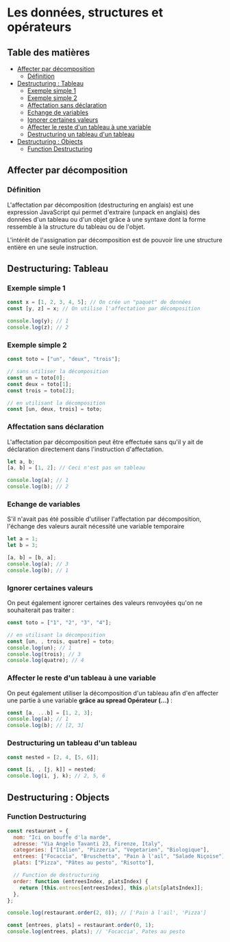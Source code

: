 # Les données, structures et opérateurs

## Table des matières

- [Affecter par décomposition](#affecter-par-décomposition)
  - [Définition](#définition)
- [Destructuring : Tableau](#destructuring-tableau)
  - [Exemple simple 1](#exemple-simple-1)
  - [Exemple simple 2](#exemple-simple-2)
  - [Affectation sans déclaration](#affectation-sans-déclaration)
  - [Echange de variables](#echange-de-variables)
  - [Ignorer certaines valeurs](#ignorer-certaines-valeurs)
  - [Affecter le reste d'un tableau à une variable](#affecter-le-reste-dun-tableau-à-une-variable)
  - [Destructuring un tableau d'un tableau](#destructuring-un-tableau-dun-tableau)
- [Destructuring : Objects](#destructuring--objects)
  - [Function Destructuring](#function-destructuring)

## Affecter par décomposition

### Définition

L'affectation par décomposition (destructuring en anglais) est une expression JavaScript qui permet d'extraire (unpack en anglais) des données d'un tableau ou d'un objet grâce à une syntaxe dont la forme ressemble à la structure du tableau ou de l'objet.

L'intérêt de l'assignation par décomposition est de pouvoir lire une structure entière en une seule instruction.

## Destructuring: Tableau

### Exemple simple 1

```js
const x = [1, 2, 3, 4, 5]; // On crée un "paquet" de données
const [y, z] = x; // On utilise l'affectation par décomposition

console.log(y); // 1
console.log(z); // 2
```

### Exemple simple 2

```js
const toto = ["un", "deux", "trois"];

// sans utiliser la décomposition
const un = toto[0];
const deux = toto[1];
const trois = toto[2];

// en utilisant la décomposition
const [un, deux, trois] = toto;
```

### Affectation sans déclaration

L'affectation par décomposition peut être effectuée sans qu'il y ait de déclaration directement dans l'instruction d'affectation.

```js
let a, b;
[a, b] = [1, 2]; // Ceci n'est pas un tableau

console.log(a); // 1
console.log(b); // 2
```

### Echange de variables

S'il n'avait pas été possible d'utiliser l'affectation par décomposition, l'échange des valeurs aurait nécessité une variable temporaire

```js
let a = 1;
let b = 3;

[a, b] = [b, a];
console.log(a); // 3
console.log(b); // 1
```

### Ignorer certaines valeurs

On peut également ignorer certaines des valeurs renvoyées qu'on ne souhaiterait pas traiter :

```js
const toto = ["1", "2", "3", "4"];

// en utilisant la décomposition
const [un, , trois, quatre] = toto;
console.log(un); // 1
console.log(trois); // 3
console.log(quatre); // 4
```

### Affecter le reste d'un tableau à une variable

On peut également utiliser la décomposition d'un tableau afin d'en affecter une partie à une variable **grâce au spread Opérateur (...)** :

```js
const [a, ...b] = [1, 2, 3];
console.log(a); // 1
console.log(b); // [2, 3]
```

### Destructuring un tableau d'un tableau

```js
const nested = [2, 4, [5, 6]];

const [i, , [j, k]] = nested;
console.log(i, j, k); // 2, 5, 6
```

## Destructuring : Objects

### Function Destructuring

```js
const restaurant = {
  nom: "Ici on bouffe d'la marde",
  adresse: "Via Angelo Tavanti 23, Firenze, Italy",
  categories: ["Italien", "Pizzeria", "Vegetarien", "Biologique"],
  entrees: ["Focaccia", "Bruschetta", "Pain à l'ail", "Salade Niçoise"],
  plats: ["Pizza", "Pâtes au pesto", "Risotto"],

  // Function de destructuring
  order: function (entreesIndex, platsIndex) {
    return [this.entrees[entreesIndex], this.plats[platsIndex]];
  },
};

console.log(restaurant.order(2, 0)); // ['Pain à l'ail', 'Pizza']

const [entrees, plats] = restaurant.order(0, 1);
console.log(entrees, plats); // 'Focaccia', Pates au pesto
```
